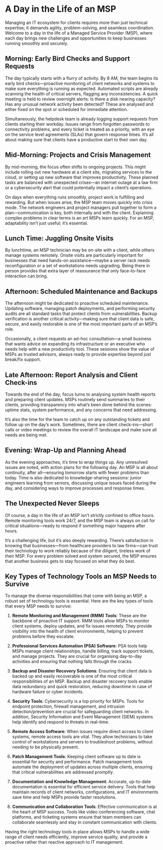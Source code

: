 # A Day in the Life of an MSP

Managing an IT ecosystem for clients requires more than just technical expertise; it demands agility, problem-solving, and seamless coordination. Welcome to a day in the life of a Managed Service Provider (MSP), where each day brings new challenges and opportunities to keep businesses running smoothly and securely.

## Morning: Early Bird Checks and Support Requests

The day typically starts with a flurry of activity. By 8 AM, the team begins its early bird checks—proactive monitoring of client networks and systems to make sure everything is running as expected. Automated scripts are already scanning the health of critical servers, flagging any inconsistencies. A quick meeting is held to review overnight alerts: Is there a disk nearing capacity? Has any unusual network activity been detected? These are analysed and either fixed on the spot or scheduled for immediate attention.

Simultaneously, the helpdesk team is already logging support requests from clients starting their workday. Issues range from forgotten passwords to connectivity problems, and every ticket is treated as a priority, with an eye on the service level agreements (SLAs) that govern response times. It’s all about making sure that clients have a productive start to their own day.

## Mid-Morning: Projects and Crisis Management

By mid-morning, the focus often shifts to ongoing projects. This might include rolling out new hardware at a client site, migrating services to the cloud, or setting up new software that improves productivity. These planned tasks are balanced with unexpected crises—an internet outage at a law firm or a cybersecurity alert that could potentially impact a client’s operations.

On days when everything runs smoothly, project work is fulfilling and rewarding. But when issues arise, the MSP team moves quickly into crisis mode. The network engineers and project managers pull together to form a plan—communication is key, both internally and with the client. Explaining complex problems in clear terms is an art MSPs learn quickly. For an MSP, adaptability isn’t just useful; it’s essential.

## Lunch Time: Juggling Onsite Visits

By lunchtime, an MSP technician may be on-site with a client, while others manage systems remotely. Onsite visits are particularly important for businesses that need hands-on assistance—maybe a server rack needs reconfiguration or a set of workstations needs upgrading. Being there in person provides that extra layer of reassurance that only face-to-face interaction can bring.

## Afternoon: Scheduled Maintenance and Backups

The afternoon might be dedicated to proactive scheduled maintenance. Updating software, managing patch deployments, and performing security audits are all standard tasks that protect clients from vulnerabilities. Backup verification is another critical activity—making sure that client data is safe, secure, and easily restorable is one of the most important parts of an MSP’s role.

Occasionally, a client requests an ad-hoc consultation—a small business that wants advice on expanding its infrastructure or an executive who needs help with a new productivity tool. These sessions show the value of MSPs as trusted advisors, always ready to provide expertise beyond just break/fix support.

## Late Afternoon: Report Analysis and Client Check-ins

Towards the end of the day, focus turns to analysing system health reports and preparing client updates. MSPs routinely send summaries to their clients, providing transparency into what’s been done behind the scenes: uptime stats, system performance, and any concerns that need addressing.

It’s also the time for the team to catch up on any outstanding tickets and follow up on the day’s work. Sometimes, there are client check-ins—short calls or video meetings to review the overall IT landscape and make sure all needs are being met.

## Evening: Wrap-Up and Planning Ahead

As the evening approaches, it’s time to wrap things up. Any unresolved issues are noted, with action plans for the following day. An MSP is all about continuity, after all—ensuring tomorrow starts with fewer problems than today. Time is also dedicated to knowledge-sharing sessions: junior engineers learning from seniors, discussing unique issues faced during the day, and considering ways to improve processes and response times.

## The Unexpected Never Sleeps

Of course, a day in the life of an MSP isn’t strictly confined to office hours. Remote monitoring tools work 24/7, and the MSP team is always on call for critical situations—ready to respond if something major happens after hours.

It’s a challenging life, but it’s also deeply rewarding. There’s satisfaction in knowing that businesses—from healthcare providers to law firms—can trust their technology to work reliably because of the diligent, tireless work of their MSP. For every problem solved and system secured, the MSP ensures that another business gets to stay focused on what they do best.

## Key Types of Technology Tools an MSP Needs to Survive

To manage the diverse responsibilities that come with being an MSP, a robust set of technology tools is essential. Here are the key types of tools that every MSP needs to survive:

1. **Remote Monitoring and Management (RMM) Tools**: These are the backbone of proactive IT support. RMM tools allow MSPs to monitor client systems, deploy updates, and fix issues remotely. They provide visibility into the health of client environments, helping to prevent problems before they escalate.

2. **Professional Services Automation (PSA) Software**: PSA tools help MSPs manage client relationships, handle billing, track support tickets, and manage projects. They are crucial for organising day-to-day activities and ensuring that nothing falls through the cracks.

3. **Backup and Disaster Recovery Solutions**: Ensuring that client data is backed up and easily recoverable is one of the most critical responsibilities of an MSP. Backup and disaster recovery tools enable data redundancy and quick restoration, reducing downtime in case of hardware failure or cyber incidents.

4. **Security Tools**: Cybersecurity is a top priority for MSPs. Tools for endpoint protection, firewall management, and intrusion detection/prevention are crucial for safeguarding client networks. In addition, Security Information and Event Management (SIEM) systems help identify and respond to threats in real-time.

5. **Remote Access Software**: When issues require direct access to client systems, remote access tools are vital. They allow technicians to take control of workstations and servers to troubleshoot problems, without needing to be physically present.

6. **Patch Management Tools**: Keeping client software up to date is essential for security and performance. Patch management tools automate the deployment of updates across multiple clients, ensuring that critical vulnerabilities are addressed promptly.

7. **Documentation and Knowledge Management**: Accurate, up-to-date documentation is essential for efficient service delivery. Tools that help maintain records of client networks, configurations, and IT environments save time and help MSPs provide faster resolutions.

8. **Communication and Collaboration Tools**: Effective communication is at the heart of MSP success. Tools like video conferencing software, chat platforms, and ticketing systems ensure that team members can collaborate seamlessly and stay in constant communication with clients.

Having the right technology tools in place allows MSPs to handle a wide range of client needs efficiently, improve service quality, and provide a proactive rather than reactive approach to IT management.

